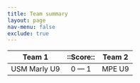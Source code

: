 ```yaml
---
title: Team summary
layout: page
nav-menu: false
exclude: true
---
```




|    Team 1    |  ::Score::  | Team 2 |
|:------------:|:-----------:|:------:|
| USM Marly U9 | 0 &mdash; 1 | MPE U9 |

 <br /><br /><br />